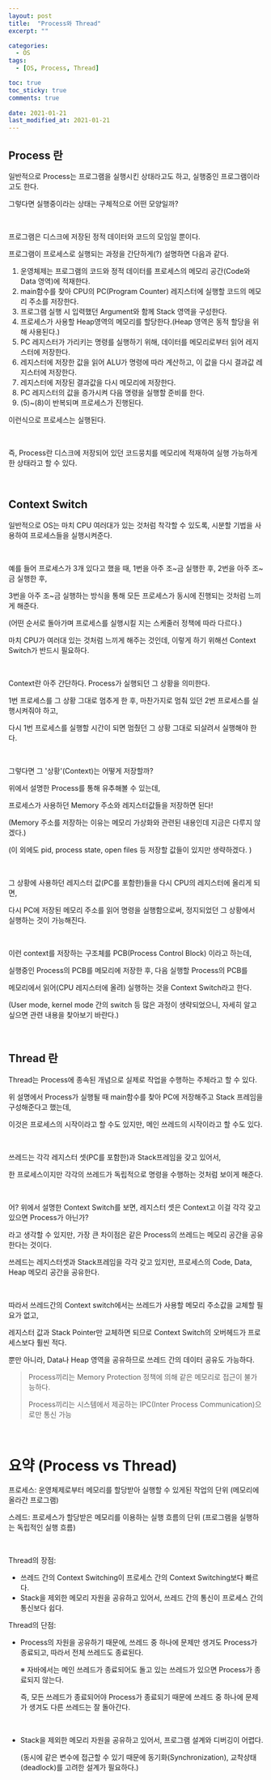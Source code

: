 ```yaml
---
layout: post
title:  "Process와 Thread"
excerpt: ""

categories:
  - OS
tags:
  - [OS, Process, Thread]

toc: true
toc_sticky: true
comments: true
 
date: 2021-01-21
last_modified_at: 2021-01-21
---
```

## Process 란

일반적으로 Process는 프로그램을 실행시킨 상태라고도 하고, 실행중인 프로그램이라고도 한다.

그렇다면 실행중이라는 상태는 구체적으로 어떤 모양일까?

<br>

프로그램은 디스크에 저장된 정적 데이터와 코드의 모임일 뿐이다.

프로그램이 프로세스로 실행되는 과정을 간단하게(?) 설명하면 다음과 같다.

1. 운영체제는 프로그램의 코드와 정적 데이터를 프로세스의 메모리 공간(Code와 Data 영역)에 적재한다.
2. main함수를 찾아 CPU의 PC(Program Counter) 레지스터에 실행할 코드의 메모리 주소를 저장한다.
3. 프로그램 실행 시 입력했던 Argument와 함께 Stack 영역을 구성한다.
4. 프로세스가 사용할 Heap영역의 메모리를 할당한다.(Heap 영역은 동적 할당을 위해 사용된다.)
5. PC 레지스터가 가리키는 명령를 실행하기 위해, 데이터를 메모리로부터 읽어 레지스터에 저장한다.
6. 레지스터에 저장한 값을 읽어 ALU가 명령에 따라 계산하고, 이 값을 다시 결과값 레지스터에 저장한다.
7. 레지스터에 저장된 결과값을 다시 메모리에 저장한다.
8. PC 레지스터의 값을 증가시켜 다음 명령을 실행할 준비를 한다.
9. (5)~(8)이 반복되며 프로세스가 진행된다.

이런식으로 프로세스는 실행된다.

<br>

즉, Process란 디스크에 저장되어 있던 코드뭉치를 메모리에 적재하여 실행 가능하게 한 상태라고 할 수 있다.

<br>

## Context Switch

일반적으로 OS는 마치 CPU 여러대가 있는 것처럼 착각할 수 있도록, 시분할 기법을 사용하여 프로세스들을 실행시켜준다.

<br>

예를 들어 프로세스가 3개 있다고 했을 때, 1번을 아주 조~금 실행한 후, 2번을 아주 조~금 실행한 후,

3번을 아주 조~금 실행하는 방식을 통해 모든 프로세스가 동시에 진행되는 것처럼 느끼게 해준다.

(어떤 순서로 돌아가며 프로세스를 실행시킬 지는 스케줄러 정책에 따라 다르다.)

마치 CPU가 여러대 있는 것처럼 느끼게 해주는 것인데, 이렇게 하기 위해선 Context Switch가 반드시 필요하다.

<br>

Context란 아주 간단하다. Process가 실행되던 그 상황을 의미한다.

1번 프로세스를 그 상황 그대로 멈추게 한 후, 마찬가지로 멈춰 있던 2번 프로세스를 실행시켜줘야 하고,

다시 1번 프로세스를 실행할 시간이 되면 멈췄던 그 상황 그대로 되살려서 실행해야 한다.

<br>

그렇다면 그 '상황'(Context)는 어떻게 저장할까?

위에서 설명한 Process를 통해 유추해볼 수 있는데, 

프로세스가 사용하던 Memory 주소와 레지스터값들을 저장하면 된다!

(Memory 주소를 저장하는 이유는 메모리 가상화와 관련된 내용인데 지금은 다루지 않겠다.)

(이 외에도 pid, process state, open files 등 저장할 값들이 있지만 생략하겠다. )

<br>

그 상황에 사용하던 레지스터 값(PC를 포함한)들을 다시 CPU의 레지스터에 올리게 되면,

다시 PC에 저장된 메모리 주소를 읽어 명령을 실행함으로써, 정지되었던 그 상황에서 실행하는 것이 가능해진다.

<br>

이런 context를 저장하는 구조체를 PCB(Process Control Block) 이라고 하는데, 

실행중인 Process의 PCB를 메모리에 저장한 후, 다음 실행할 Process의 PCB를 

메모리에서 읽어(CPU 레지스터에 올려) 실행하는 것을 Context Switch라고 한다.

(User mode, kernel mode 간의 switch 등 많은 과정이 생략되었으니, 자세히 알고 싶으면 관련 내용을 찾아보기 바란다.)

<br>

## Thread 란

Thread는 Process에 종속된 개념으로 실제로 작업을 수행하는 주체라고 할 수 있다.

위 설명에서 Process가 실행될 때 main함수를 찾아 PC에 저장해주고 Stack 프레임을 구성해준다고 했는데,

이것은 프로세스의 시작이라고 할 수도 있지만, 메인 쓰레드의 시작이라고 할 수도 있다.

<br>

쓰레드는 각각 레지스터 셋(PC를 포함한)과 Stack프레임을 갖고 있어서, 

한 프로세스이지만 각각의 쓰레드가 독립적으로 명령을 수행하는 것처럼 보이게 해준다.

<br>

어? 위에서 설명한 Context Switch를 보면, 레지스터 셋은 Context고 이걸 각각 갖고 있으면 Process가 아닌가?

라고 생각할 수 있지만, 가장 큰 차이점은 같은 Process의 쓰레드는 메모리 공간을 공유한다는 것이다.

쓰레드는 레지스터셋과 Stack프레임을 각각 갖고 있지만, 프로세스의 Code, Data, Heap 메모리 공간을 공유한다.

<br>

따라서 쓰레드간의 Context switch에서는 쓰레드가 사용할 메모리 주소값을 교체할 필요가 없고,

레지스터 값과 Stack Pointer만 교체하면 되므로 Context Switch의 오버헤드가 프로세스보다 훨씬 적다.

뿐만 아니라, Data나 Heap 영역을 공유하므로 쓰레드 간의 데이터 공유도 가능하다.

> Process끼리는 Memory Protection 정책에 의해 같은 메모리로 접근이 불가능하다. 
>
> Process끼리는 시스템에서 제공하는 IPC(Inter Process Communication)으로만 통신 가능

<br>

# 요약 (Process vs Thread)

프로세스: 운영체제로부터 메모리를 할당받아 실행할 수 있게된 작업의 단위 (메모리에 올라간 프로그램)

스레드: 프로세스가 할당받은 메모리를 이용하는 실행 흐름의 단위 (프로그램을 실행하는 독립적인 실행 흐름)

<br>

Thread의 장점:

- 쓰레드 간의 Context Switching이 프로세스 간의 Context Switching보다 빠르다.
- Stack을 제외한 메모리 자원을 공유하고 있어서, 쓰레드 간의 통신이 프로세스 간의 통신보다 쉽다.

Thread의 단점:

- Process의 자원을 공유하기 때문에, 쓰레드 중 하나에 문제만 생겨도 Process가 종료되고, 따라서 전체 쓰레드도 종료된다.

  ※ 자바에서는 메인 쓰레드가 종료되어도 돌고 있는 쓰레드가 있으면 Process가 종료되지 않는다.

    즉, 모든 쓰레드가 종료되어야 Process가 종료되기 때문에 쓰레드 중 하나에 문제가 생겨도 다른 쓰레드는 잘 돌아간다.

  <br>

- Stack을 제외한 메모리 자원을 공유하고 있어서, 프로그램 설계와 디버깅이 어렵다. 

  (동시에 같은 변수에 접근할 수 있기 때문에 동기화(Synchronization), 교착상태(deadlock)를 고려한 설계가 필요하다.)

